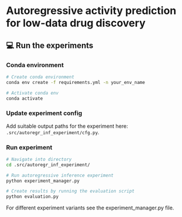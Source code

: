 # Autoregressive activity prediction for low-data drug discovery

## 💻 Run the experiments

### Conda environment
```bash
# Create conda environment
conda env create -f requirements.yml -n your_env_name

# Activate conda env
conda activate
```
### Update experiment config
Add suitable output paths for the experiment here: ```.src/autoregr_inf_experiment/cfg.py```.

### Run experiment
```bash
# Navigate into directory
cd .src/autoregr_inf_experiment/

# Run autoregressive inference experiment
python experiment_manager.py

# Create results by running the evaluation script
python evaluation.py
```

For different experiment variants see the experiment_manager.py file.
